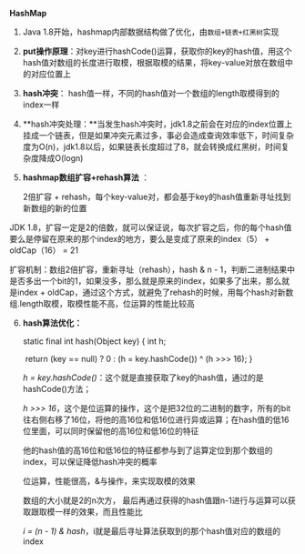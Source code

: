 **HashMap**

1. Java 1.8开始，hashmap内部数据结构做了优化，由`数组+链表+红黑树`实现

2. **put操作原理**：对key进行hashCode()运算，获取你的key的hash值，用这个hash值对数组的长度进行取模，根据取模的结果，将key-value对放在数组中的对应位置上

3. **hash冲突**： hash值一样，不同的hash值对一个数组的length取模得到的index一样 

4. **hash冲突处理：**当发生hash冲突时，jdk1.8之前会在对应的index位置上挂成一个链表，但是如果冲突元素过多，事必会造成查询效率低下，时间复杂度为O(n)，jdk1.8以后，如果链表长度超过了8，就会转换成红黑树，时间复杂度降成O(logn)

5.  **hashmap数组扩容+rehash算法** ：

    2倍扩容 + rehash，每个key-value对，都会基于key的hash值重新寻址找到新数组的新的位置 

   JDK 1.8，扩容一定是2的倍数，就可以保证说，每次扩容之后，你的每个hash值要么是停留在原来的那个index的地方，要么是变成了原来的index（5） + oldCap（16） = 21

   扩容机制：数组2倍扩容，重新寻址（rehash），hash & n - 1，判断二进制结果中是否多出一个bit的1，如果没多，那么就是原来的index，如果多了出来，那么就是index + oldCap，通过这个方式，就避免了rehash的时候，用每个hash对新数组.length取模，取模性能不高，位运算的性能比较高

6. **hash算法优化：**

   static final int hash(Object key) {
       int h;

   ​    return (key == null) ? 0 : (h = key.hashCode()) ^ (h >>> 16);
   }

    *h = key.hashCode()*：这个就是直接获取了key的hash值，通过的是hashCode()方法；

   *h >>> 16*，这个是位运算的操作，这个是把32位的二进制的数字，所有的bit往右侧右移了16位，将他的高16位和低16位进行异或运算；在hash值的低16位里面，可以同时保留他的高16位和低16位的特征

   他的hash值的高16位和低16位的特征都参与到了运算定位到那个数组的index，可以保证降低hash冲突的概率

    位运算，性能很高，&与操作，来实现取模的效果 

    数组的大小就是2的n次方， 最后再通过获得的hash值跟n-1进行与运算可以获取跟取模一样的效果，而且性能比

    *i = (n - 1) & hash*，i就是最后寻址算法获取到的那个hash值对应的数组的index 

   